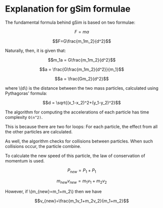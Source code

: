 # Explanation for gSim formulae

The fundamental formula behind gSim is based on two formulae:

$$F=ma$$

$$F=G\frac{m_1m_2}{d^2}$$

Naturally, then, it is given that:

$$m_1a = G\frac{m_1m_2}{d^2}$$

$$a = \frac{G\frac{m_1m_2}{d^2}}{m_1}$$

$$a = \frac{Gm_2}{d^2}$$

where \\(d\\) is the distance between the two mass particles, calculated using Pythagoras' formula:

$$d = \sqrt{(x_1-x_2)^2+(y_1-y_2)^2}$$

The algorithm for computing the accelerations of each particle has time complexity `O(n^2)`.

This is because there are two for loops: For each particle, the effect from all the other particles are calculated.

As well, the algorithm checks for collisions between particles. When such collisions occur, the particle combine.

To calculate the new speed of this particle, the law of conservation of momentum is used.

$$P_{new}=P_1+P_1$$

$$m_{new}v_{new}=m_1v_1+m_2v_2$$

However, if \\(m_{new}=m_1+m_2\\) then we have

$$v_{new}=\frac{m_1v_1+m_2v_2}{m_1+m_2}$$
